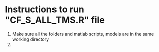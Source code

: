 # Instructions to run "CF_S_ALL_TMS.R" file 

1) Make sure all the folders and matlab scripts, models are in the same working directory
2) 


